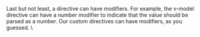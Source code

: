 Last but not least, a directive can have modifiers. For example, the v-model directive can have a
number modifier to indicate that the value should be parsed as a number. Our custom directives can
have modifiers, as you guessed.
\
